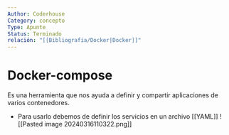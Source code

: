 ```yaml
---
Author: Coderhouse
Category: concepto
Type: Apunte
Status: Terminado
relación: "[[Bibliografia/Docker|Docker]]"
---
```

# Docker-compose
Es una herramienta que nos ayuda a definir y compartir aplicaciones de varios contenedores.
- Para usarlo debemos de definir los servicios en un archivo [[YAML]]
![[Pasted image 20240316110322.png]]
